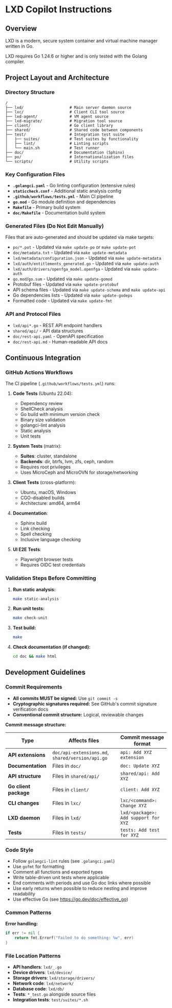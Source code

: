 # LXD Copilot Instructions

## Overview

LXD is a modern, secure system container and virtual machine manager written in Go.

LXD requires Go 1.24.6 or higher and is only tested with the Golang compiler.

## Project Layout and Architecture

### Directory Structure

```
/
├── lxd/                    # Main server daemon source
├── lxc/                    # Client CLI tool source  
├── lxd-agent/              # VM agent source
├── lxd-migrate/            # Migration tool source
├── client/                 # Go client library
├── shared/                 # Shared code between components
├── test/                   # Integration test suite
│   ├── suites/             # Test suites by functionality
│   ├── lint/               # Linting scripts
│   └── main.sh             # Test runner
├── doc/                    # Documentation (Sphinx)
├── po/                     # Internationalization files
└── scripts/                # Utility scripts
```

### Key Configuration Files

- **`.golangci.yaml`** - Go linting configuration (extensive rules)
- **`staticcheck.conf`** - Additional static analysis config
- **`.github/workflows/tests.yml`** - Main CI pipeline
- **`go.mod`** - Go module definition and dependencies
- **`Makefile`** - Primary build system
- **`doc/Makefile`** - Documentation build system

### Generated Files (Do Not Edit Manually)

Files that are auto-generated and should be updated via make targets:
- `po/*.pot` - Updated via `make update-po` or `make update-pot`
- `doc/metadata.txt` - Updated via `make update-metadata`
- `lxd/metadata/configuration.json` - Updated via `make update-metadata`
- `lxd/auth/entitlements_generated.go` - Updated via `make update-auth`
- `lxd/auth/drivers/openfga_model.openfga` - Updated via `make update-auth`
- `go.mod`/`go.sum` - Updated via `make update-gomod`
- Protobuf files - Updated via `make update-protobuf`
- API schema files - Updated via `make update-schema` and `make update-api`
- Go dependencies lists - Updated via `make update-godeps`
- Formatted code - Updated via `make update-fmt`

### API and Protocol Files

- `lxd/api*.go` - REST API endpoint handlers
- `shared/api/` - API data structures
- `doc/rest-api.yaml` - OpenAPI specification
- `doc/rest-api.md` - Human-readable API docs

## Continuous Integration

### GitHub Actions Workflows

The CI pipeline (`.github/workflows/tests.yml`) runs:

1. **Code Tests** (Ubuntu 22.04):
   - Dependency review
   - ShellCheck analysis
   - Go build with minimum version check
   - Binary size validation
   - golangci-lint analysis
   - Static analysis
   - Unit tests

2. **System Tests** (matrix):
   - **Suites**: cluster, standalone
   - **Backends**: dir, btrfs, lvm, zfs, ceph, random
   - Requires root privileges
   - Uses MicroCeph and MicroOVN for storage/networking

3. **Client Tests** (cross-platform):
   - Ubuntu, macOS, Windows
   - CGO-disabled builds
   - Architecture: amd64, arm64

4. **Documentation**:
   - Sphinx build
   - Link checking  
   - Spell checking
   - Inclusive language checking

5. **UI E2E Tests**:
   - Playwright browser tests
   - Requires OIDC test credentials

### Validation Steps Before Committing

1. **Run static analysis:**
   ```bash
   make static-analysis
   ```

2. **Run unit tests:**
   ```bash
   make check-unit
   ```

3. **Test build:**
   ```bash
   make
   ```

4. **Check documentation (if changed):**
   ```bash
   cd doc && make html
   ```

## Development Guidelines

### Commit Requirements

- **All commits MUST be signed:** Use `git commit -s`
- **Cryptographic signatures required:** See GitHub's commit signature verification docs
- **Conventional commit structure:** Logical, reviewable changes

**Commit message structure:**

| Type                 | Affects files                                    | Commit message format               |
|----------------------|--------------------------------------------------|-------------------------------------|
| **API extensions**   | `doc/api-extensions.md`, `shared/version/api.go` | `api: Add XYZ extension`            |
| **Documentation**    | Files in `doc/`                                  | `doc: Update XYZ`                   |
| **API structure**    | Files in `shared/api/`                           | `shared/api: Add XYZ`               |
| **Go client package**| Files in `client/`                               | `client: Add XYZ`                   |
| **CLI changes**      | Files in `lxc/`                                  | `lxc/<command>: Change XYZ`         |
| **LXD daemon**       | Files in `lxd/`                                  | `lxd/<package>: Add support for XYZ`|
| **Tests**            | Files in `tests/`                                | `tests: Add test for XYZ`           |

### Code Style

- Follow `golangci-lint` rules (see `.golangci.yaml`)
- Use `gofmt` for formatting
- Comment all functions and exported types
- Write table-driven unit tests where applicable
- End comments with periods and use Go doc links where possible
- Use early returns when possible to reduce nesting and improve readability
- Use effective Go (see https://go.dev/doc/effective_go)

### Common Patterns

**Error handling:**
```go
if err != nil {
    return fmt.Errorf("Failed to do something: %w", err)
}
```

### File Location Patterns

- **API handlers**: `lxd/_.go`
- **Device drivers**: `lxd/device/`
- **Storage drivers**: `lxd/storage/drivers/`
- **Network code**: `lxd/network/`
- **Database code**: `lxd/db/`
- **Tests**: `*_test.go` alongside source files
- **Integration tests**: `test/suites/*.sh`

